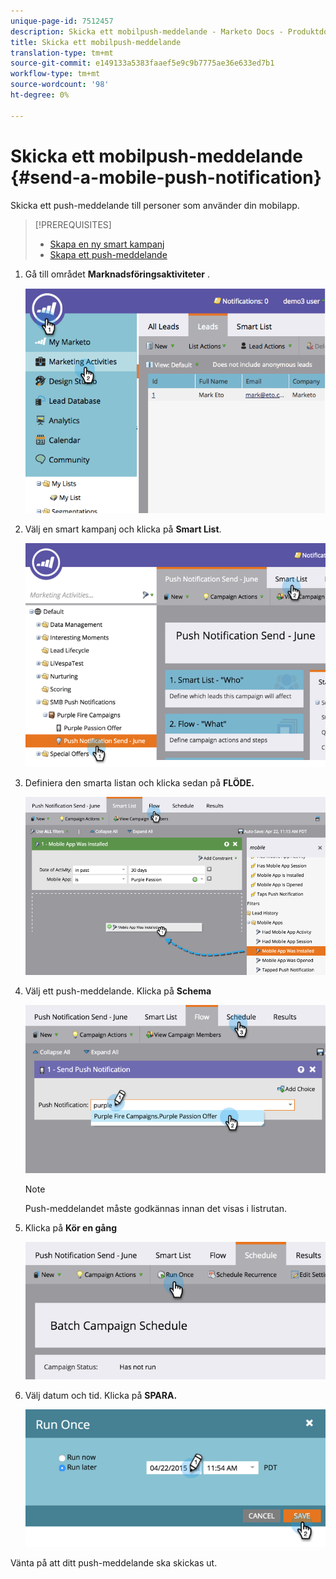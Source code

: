 ```yaml
---
unique-page-id: 7512457
description: Skicka ett mobilpush-meddelande - Marketo Docs - Produktdokumentation
title: Skicka ett mobilpush-meddelande
translation-type: tm+mt
source-git-commit: e149133a5383faaef5e9c9b7775ae36e633ed7b1
workflow-type: tm+mt
source-wordcount: '98'
ht-degree: 0%

---
```



# Skicka ett mobilpush-meddelande {#send-a-mobile-push-notification}

Skicka ett push-meddelande till personer som använder din mobilapp.

>[!PREREQUISITES]
>
>* [Skapa en ny smart kampanj](../../../product-docs/core-marketo-concepts/smart-campaigns/creating-a-smart-campaign/create-a-new-smart-campaign.md)
>* [Skapa ett push-meddelande](create-a-push-notification.md)

>



1. Gå till området **Marknadsföringsaktiviteter** .

   ![](assets/image2015-4-22-18-3a31-3a54.png)

1. Välj en smart kampanj och klicka på **Smart List**.

   ![](assets/image2015-4-23-17-3a57-3a46.png)

1. Definiera den smarta listan och klicka sedan på **FLÖDE.**

   ![](assets/image2015-4-22-18-3a33-3a13.png)

1. Välj ett push-meddelande. Klicka på **Schema**

   ![](assets/image2015-4-22-18-3a33-3a38.png)

   >[!NOTE]
   >
   >Push-meddelandet måste godkännas innan det visas i listrutan.

1. Klicka på **Kör en gång**

   ![](assets/image2015-4-23-18-3a0-3a54.png)

1. Välj datum och tid. Klicka på **SPARA.**

   ![](assets/image2015-4-23-18-3a1-3a33.png)

Vänta på att ditt push-meddelande ska skickas ut.